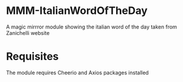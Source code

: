 # MMM-ItalianWordOfTheDay
A magic mirrror module showing the italian word of the day taken from Zanichelli website

# Requisites 

The module requires Cheerio and Axios packages installed
